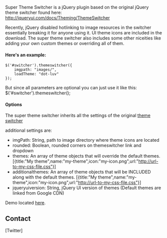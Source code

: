 Super Theme Switcher is a jQuery plugin based on the original jQuery theme switcher found here: http://jqueryui.com/docs/Theming/ThemeSwitcher

Recently, jQuery disabled hotlinking to image resources in the switcher essentially breaking it for anyone using it. UI theme icons are included in 
the download. The super theme switcher also includes some other niceities like adding your own custom themes or overriding all of them.

#### Here's an example:
    $('#switcher').themeswitcher({
        imgpath: "images/",
    	loadTheme: "dot-luv"
    });

But since all parameters are optional you can just use it like this:
    $('#switcher').themeswitcher();
    
#### Options
The super theme switcher inherits all the settings of the original [theme switcher](http://jqueryui.com/docs/Theming/ThemeSwitcher)

additional settings are:
 
 * imgPath: String, path to image directory where theme icons are located
 * rounded: Boolean, rounded corners on themeswitcher link and dropdown
 * themes: An array of theme objects that will override the default themes. [{title:"My theme",name:"my-theme",icon:"my-icon.png",url:"http://url-to-my-css-file.css"}]
 * additionalthemes: An array of theme objects that will be INCLUDED along with the default themes. [{title:"My theme",name:"my-theme",icon:"my-icon.png",url:"http://url-to-my-css-file.css"}]
 * jqueryuiversion: String, jQuery UI version of themes (Default themes are linked from Google CDN)

Demo located [here](http://dl.dropbox.com/u/188460/themeswitcher/sample.htm).

Contact
----
[Twitter] 